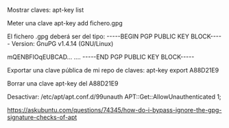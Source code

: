 Mostrar claves:
apt-key list

Meter una clave
apt-key add fichero.gpg
 
  El fichero .gpg deberá ser del tipo:
  -----BEGIN PGP PUBLIC KEY BLOCK-----
  Version: GnuPG v1.4.14 (GNU/Linux)
  
  mQENBFIOqEUBCAD...
  ....
  -----END PGP PUBLIC KEY BLOCK-----


Exportar una clave pública de mi repo de claves:
apt-key export A88D21E9

Borrar una clave
apt-key del A88D21E9


Desactivar:
/etc/apt/apt.conf.d/99unauth 
APT::Get::AllowUnauthenticated 1;

https://askubuntu.com/questions/74345/how-do-i-bypass-ignore-the-gpg-signature-checks-of-apt
